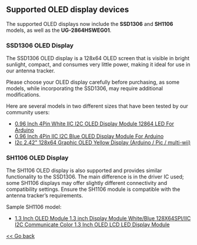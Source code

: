 ## Supported OLED display devices

The supported OLED displays now include the **SSD1306** and **SH1106** models, as well as the **UG-2864HSWEG01**.

### SSD1306 OLED Display

The SSD1306 OLED display is a 128x64 OLED screen that is visible in bright sunlight, compact, and consumes very little power, making it ideal for use in our antenna tracker.

Please choose your OLED display carefully before purchasing, as some models, while incorporating the SSD1306, may require additional modifications.

Here are several models in two different sizes that have been tested by our community users:

- [0.96 Inch 4Pin White IIC I2C OLED Display Module 12864 LED For Arduino](http://www.banggood.com/0_96-Inch-4Pin-White-IIC-I2C-OLED-Display-Module-12864-LED-For-Arduino-p-958196.html)
- [0.96 Inch 4Pin IIC I2C Blue OLED Display Module For Arduino](http://www.banggood.com/0_96-Inch-4Pin-IIC-I2C-Blue-OLED-Display-Module-For-Arduino-p-969147.html)
- [I2c 2.42" 128x64 Graphic OLED Yellow Display (Arduino / Pic / multi-wii)](http://www.ebay.es/itm/201468080188?_trksid=p2057872.m2749.l2649&ssPageName=STRK%3AMEBIDX%3AIT)

### SH1106 OLED Display

The SH1106 OLED display is also supported and provides similar functionality to the SSD1306. The main difference is in the driver IC used; some SH1106 displays may offer slightly different connectivity and compatibility settings. Ensure the SH1106 module is compatible with the antenna tracker’s requirements.

Sample SH1106 model:

- [1.3 Inch OLED Module 1.3 inch Display Module White/Blue 128X64SPI/IIC I2C Communicate Color 1.3 Inch OLED LCD LED Display Module](https://www.aliexpress.com/item/4001145494936.html)

[<< Go back](README.md)
